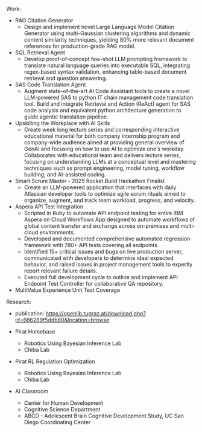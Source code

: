 Work:
- RAG Citation Generator
    - Design and implement novel Large Language Model Citation Generator using multi-Gaussian clustering algorithms and dynamic content similarity techniques, yielding 80% more relevant document references for production-grade RAG model.
- SQL Retrieval Agent
    - Develop proof-of-concept few-shot LLM prompting framework to translate natural language queries into executable SQL, integrating regex-based syntax validation, enhancing table-based document retrieval and question answering.
- SAS Code Translation Agent
    - Augment state-of-the-art AI Code Assistant tools to create a novel LLM-powered SAS to python IT chain management code translation tool. Build and integrate Retrieval and Action (ReAct) agent for SAS code analysis and equivalent python architecture generation to guide agentic translation pipeline.
- Upskilling the Workplace with AI Skills
    - Create week long lecture series and corresponding interactive educational material for both company internship program and company-wide audience aimed at providing general overview of GenAI and focusing on how to use AI to optimize one's workday. Collaborates with educational team and delivers lecture series, focusing on understanding LLMs at a conceptual level and mastering techniques such as prompt engineering, model tuning, workflow building, and AI-assisted coding. 
- Smart Scrum Master - 2025 Rocket.Build Hackathon Finalist
    - Create an LLM-powered application that interfaces with daily Atlassian developer tools to optimize agile scrum rituals aimed to organize, augment, and track team workload, progress, and velocity.
- Aspera API Test Integration
    - Scripted in Ruby to automate API endpoint testing for entire IBM Aspera on Cloud Workflows App designed to automate workflows of global content transfer and exchange across on-premises and multi-cloud environments.
    - Developed and documented comprehensive automated regression framework with 780+ API tests covering all endpoints.
    - Identified 15+ critical issues and bugs on live production server, communicated with developers to determine ideal expected behavior, and raised issues in project management tools to expertly report relevant failure details.
    - Executed full development cycle to outline and implement API Endpoint Test Controller for collaborative QA repository.
- MultiValue Experience Unit Test Coverage

Research:

- publication: https://openlib.tugraz.at/download.php?id=686289f5ddb80&location=browse

- Pirat Homebase
    - Robotics Using Bayesian Inference Lab 
    - Chiba Lab
- Pirat RL Regulation Optimization
    - Robotics Using Bayesian Inference Lab 
    - Chiba Lab
- AI Classroom
    - Center for Human Development
    - Cognitive Science Department
    - ABCD - Adolescent Brain Cognitive Development Study, UC San Diego Coordinating Center